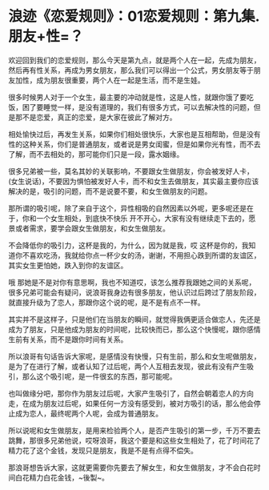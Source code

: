 # 浪迹《恋爱规则》：01恋爱规则：第九集.朋友+性=？

欢迎回到我们的恋爱规则，那么今天是第九点，就是两个人在一起，先成为朋友，然后再有性关系，再成为男女朋友，那么我们可以得出一个公式，男女朋友等于朋友加性，成为朋友很重要，两个人在一起是生活，而不是生娃。

很多时候男人对于一个女生，最主要的冲动就是性，这是人性，就跟你饿了要吃饭，困了要睡觉一样，是没有道理的，我们有很多方式，可以去解决性的问题，但是那不是恋爱，真正的恋爱，是大家在彼此了解对方。

相处愉快过后，再发生关系，如果你们相处很快乐，大家也是互相帮助，但是没有性的这种关系，你们是普通朋友，或者说是男女闺蜜，但是如果你光有性，而不去了解，而不去相处的，那可能你们只是一段，露水姻缘。

很多兄弟被一些，莫名其妙的关联影响，不要跟女生做朋友，你会被发好人卡，(女生说话)，不要因为惧怕被发好人卡，而不和女生去做朋友，其实最主要你应该解决的是，吸引的问题，而不是说要不要，和女生做朋友的问题。

那所谓的吸引呢，除了来自于这个，异性相吸的自然因素以外呢，更多呢还是在于，你和一个女生相处，到底快不快乐 开不开心，大家有没有继续走下去的，愿景或者需求，要学会跟女生做朋友，和女生做朋友。

不会降低你的吸引力，这杯是我的，为什么，因为就是我，哎 这杯是你的，我知道你不喜欢吃汤，我就给你点一杯少女的汤，谢谢，不用担心跌到所谓的友谊区，其实女生更怕她，跌入到你的友谊区。

哦 那她是不是对你有意思啊，我也不知道哎，该怎么推荐我跟她之间的关系呢，很多兄弟可能会有疑问，说浪哥我身边有很多朋友，他认识过后跨过了朋友阶段，就直接升级为了恋人，那跟你这个说的呢，是不是有点不一样。

其实并不是这样子，只是他们在当朋友的瞬间，就觉得我俩更适合做恋人，先还是成为了朋友，只是他成为朋友的时间呢，比较快而已，那么这个快慢呢，跟你感情生前有关系，而不是跟你时间有关系。

所以浪哥有句话告诉大家呢，是感情没有快慢，只有生前，那么和女生呢做朋友，是为了在进行了解，或者认知了过后呢，两个人互相去发现，彼此有没有产生吸引，那么这个吸引呢，是一件很玄的东西，那可能呢。

也叫做缘分吧，那你作为朋友过后呢，大家产生吸引了，自然会朝着恋人的方向走，在成为朋友过后呢，如果任何一方没有感受到，被对方吸引的话，那么他会停止成为恋人，最终呢两个人呢，会成为普通朋友。

所以说呢和女生做朋友，是用来检验两个人，是否产生吸引的第一步，千万不要去跳舞，那很多兄弟他说，哎呀浪哥，我这个要是和这些女生相处了，花了时间花了精力花了这个金钱，发现只是朋友，我是不是有点得不偿失。

那浪哥想告诉大家，这就更需要你先要去了解女生，和女生做朋友，才不会白花时间白花精力白花金钱，~後製~。

